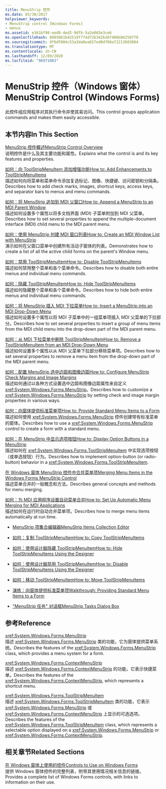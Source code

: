 ```yaml
---
title: MenuStrip 控件
ms.date: 03/30/2017
helpviewer_keywords:
- MenuStrip control [Windows Forms]
- menus
ms.assetid: e361bf98-eed8-4ed3-9dfb-5a2e865e3ce6
ms.openlocfilehash: 8985061b42519f774d72b342b26f486b862507f8
ms.sourcegitcommit: 9f6df084c53a3da0ea657ed0d708a72213683084
ms.translationtype: MT
ms.contentlocale: zh-CN
ms.lasthandoff: 12/09/2020
ms.locfileid: "96971083"
---
```

# <a name="menustrip-control-windows-forms"></a><span data-ttu-id="33fdc-102">MenuStrip 控件（Windows 窗体）</span><span class="sxs-lookup"><span data-stu-id="33fdc-102">MenuStrip Control (Windows Forms)</span></span>

<span data-ttu-id="33fdc-103">此控件组应用程序对其执行命令并使其易访问。</span><span class="sxs-lookup"><span data-stu-id="33fdc-103">This control groups application commands and makes them easily accessible.</span></span>  
  
## <a name="in-this-section"></a><span data-ttu-id="33fdc-104">本节内容</span><span class="sxs-lookup"><span data-stu-id="33fdc-104">In This Section</span></span>  

 [<span data-ttu-id="33fdc-105">MenuStrip 控件概述</span><span class="sxs-lookup"><span data-stu-id="33fdc-105">MenuStrip Control Overview</span></span>](menustrip-control-overview-windows-forms.md)  
 <span data-ttu-id="33fdc-106">说明控件是什么及其主要功能和属性。</span><span class="sxs-lookup"><span data-stu-id="33fdc-106">Explains what the control is and its key features and properties.</span></span>  
  
 [<span data-ttu-id="33fdc-107">如何：向 ToolStripMenuItem 添加增强功能</span><span class="sxs-lookup"><span data-stu-id="33fdc-107">How to: Add Enhancements to ToolStripMenuItems</span></span>](how-to-add-enhancements-to-toolstripmenuitems.md)  
 <span data-ttu-id="33fdc-108">描述如何向将菜单和菜单命令添加复选标记、图像、快捷键、访问密钥和分隔条。</span><span class="sxs-lookup"><span data-stu-id="33fdc-108">Describes how to add check marks, images, shortcut keys, access keys, and separator bars to menus and menu commands.</span></span>  
  
 [<span data-ttu-id="33fdc-109">如何：将 MenuStrip 追加到 MDI 父窗口</span><span class="sxs-lookup"><span data-stu-id="33fdc-109">How to: Append a MenuStrip to an MDI Parent Window</span></span>](how-to-append-a-menustrip-to-an-mdi-parent-window-windows-forms.md)  
 <span data-ttu-id="33fdc-110">描述如何设置多个属性以将多文档界面 (MDI) 子菜单附加到 MDI 父菜单。</span><span class="sxs-lookup"><span data-stu-id="33fdc-110">Describes how to set several properties to append the multiple-document interface (MDI) child menu to the MDI parent menu.</span></span>  
  
 [<span data-ttu-id="33fdc-111">如何：使用 MenuStrip 创建 MDI 窗口列表</span><span class="sxs-lookup"><span data-stu-id="33fdc-111">How to: Create an MDI Window List with MenuStrip</span></span>](how-to-create-an-mdi-window-list-with-menustrip-windows-forms.md)  
 <span data-ttu-id="33fdc-112">演示如何在父窗口菜单中创建所有活动子窗体的列表。</span><span class="sxs-lookup"><span data-stu-id="33fdc-112">Demonstrates how to create a list of all the active child forms on the parent's Window menu.</span></span>  
  
 [<span data-ttu-id="33fdc-113">如何：禁用 ToolStripMenuItem</span><span class="sxs-lookup"><span data-stu-id="33fdc-113">How to: Disable ToolStripMenuItems</span></span>](how-to-disable-toolstripmenuitems.md)  
 <span data-ttu-id="33fdc-114">描述如何禁用整个菜单和各个菜单命令。</span><span class="sxs-lookup"><span data-stu-id="33fdc-114">Describes how to disable both entire menus and individual menu commands.</span></span>  
  
 [<span data-ttu-id="33fdc-115">如何：隐藏 ToolStripMenuItem</span><span class="sxs-lookup"><span data-stu-id="33fdc-115">How to: Hide ToolStripMenuItems</span></span>](how-to-hide-toolstripmenuitems.md)  
 <span data-ttu-id="33fdc-116">描述如何隐藏整个菜单和各个菜单命令。</span><span class="sxs-lookup"><span data-stu-id="33fdc-116">Describes how to hide both entire menus and individual menu commands.</span></span>  
  
 [<span data-ttu-id="33fdc-117">如何：将 MenuStrip 插入 MDI 下拉菜单</span><span class="sxs-lookup"><span data-stu-id="33fdc-117">How to: Insert a MenuStrip into an MDI Drop-Down Menu</span></span>](how-to-insert-a-menustrip-into-an-mdi-drop-down-menu-windows-forms.md)  
 <span data-ttu-id="33fdc-118">描述如何设置多个属性以将 MDI 子菜单中的一组菜单项插入 MDI 父菜单的下拉部分。</span><span class="sxs-lookup"><span data-stu-id="33fdc-118">Describes how to set several properties to insert a group of menu items from the MDI child menu into the drop-down part of the MDI parent menu.</span></span>  
  
 [<span data-ttu-id="33fdc-119">如何：从 MDI 下拉菜单中删除 ToolStripMenuItem</span><span class="sxs-lookup"><span data-stu-id="33fdc-119">How to: Remove a ToolStripMenuItem from an MDI Drop-Down Menu</span></span>](how-to-remove-a-toolstripmenuitem-from-an-mdi-drop-down-menu-windows-forms.md)  
 <span data-ttu-id="33fdc-120">描述如何设置多个属性以从 MDI 父菜单下拉部分移除菜单项。</span><span class="sxs-lookup"><span data-stu-id="33fdc-120">Describes how to set several properties to remove a menu item from the drop-down part of the MDI parent menu.</span></span>  
  
 [<span data-ttu-id="33fdc-121">如何：配置 MenuStrip 选中边距和图像边距</span><span class="sxs-lookup"><span data-stu-id="33fdc-121">How to: Configure MenuStrip Check Margins and Image Margins</span></span>](how-to-configure-menustrip-check-margins-and-image-margins.md)  
 <span data-ttu-id="33fdc-122">描述如何通过以各种方式设置选中边距和图像边距属性来自定义 <xref:System.Windows.Forms.MenuStrip>。</span><span class="sxs-lookup"><span data-stu-id="33fdc-122">Describes how to customize a <xref:System.Windows.Forms.MenuStrip> by setting check and image margin properties in various ways.</span></span>  
  
 [<span data-ttu-id="33fdc-123">如何：向窗体提供标准菜单项</span><span class="sxs-lookup"><span data-stu-id="33fdc-123">How to: Provide Standard Menu Items to a Form</span></span>](how-to-provide-standard-menu-items-to-a-form.md)  
 <span data-ttu-id="33fdc-124">描述如何使用 <xref:System.Windows.Forms.MenuStrip> 控件创建带有标准菜单的窗体。</span><span class="sxs-lookup"><span data-stu-id="33fdc-124">Describes how to use a <xref:System.Windows.Forms.MenuStrip> control to create a form with a standard menu.</span></span>  
  
 [<span data-ttu-id="33fdc-125">如何：在 MenuStrip 中显示选项按钮</span><span class="sxs-lookup"><span data-stu-id="33fdc-125">How to: Display Option Buttons in a MenuStrip</span></span>](how-to-display-option-buttons-in-a-menustrip-windows-forms.md)  
 <span data-ttu-id="33fdc-126">描述如何在 <xref:System.Windows.Forms.ToolStripMenuItem> 中实现选项按钮（或单选按钮）行为。</span><span class="sxs-lookup"><span data-stu-id="33fdc-126">Describes how to implement option-button (or radio-button) behavior in a <xref:System.Windows.Forms.ToolStripMenuItem>.</span></span>  
  
 [<span data-ttu-id="33fdc-127">在 Windows 窗体 MenuStrip 控件中合并菜单项</span><span class="sxs-lookup"><span data-stu-id="33fdc-127">Merging Menu Items in the Windows Forms MenuStrip Control</span></span>](merging-menu-items-in-the-windows-forms-menustrip-control.md)  
 <span data-ttu-id="33fdc-128">描述菜单合并的一般概念和方法。</span><span class="sxs-lookup"><span data-stu-id="33fdc-128">Describes general concepts and methods for menu merging.</span></span>  
  
 [<span data-ttu-id="33fdc-129">如何：为 MDI 应用程序设置自动菜单合并</span><span class="sxs-lookup"><span data-stu-id="33fdc-129">How to: Set Up Automatic Menu Merging for MDI Applications</span></span>](how-to-set-up-automatic-menu-merging-for-mdi-applications.md)  
 <span data-ttu-id="33fdc-130">描述如何在运行时自动合并菜单项。</span><span class="sxs-lookup"><span data-stu-id="33fdc-130">Describes how to merge menu items automatically at run time.</span></span>  
  
- <span data-ttu-id="33fdc-131">[MenuStrip 项集合编辑器](/previous-versions/visualstudio/visual-studio-2010/ms233625(v=vs.100))</span><span class="sxs-lookup"><span data-stu-id="33fdc-131">[MenuStrip Items Collection Editor](/previous-versions/visualstudio/visual-studio-2010/ms233625(v=vs.100))</span></span>  
  
- [<span data-ttu-id="33fdc-132">如何：复制 ToolStripMenuItem</span><span class="sxs-lookup"><span data-stu-id="33fdc-132">How to: Copy ToolStripMenuItems</span></span>](how-to-copy-toolstripmenuitems.md)  
  
- [<span data-ttu-id="33fdc-133">如何：使用设计器隐藏 ToolStripMenuItem</span><span class="sxs-lookup"><span data-stu-id="33fdc-133">How to: Hide ToolStripMenuItems Using the Designer</span></span>](how-to-hide-toolstripmenuitems-using-the-designer.md)  
  
- [<span data-ttu-id="33fdc-134">如何：使用设计器禁用 ToolStripMenuItem</span><span class="sxs-lookup"><span data-stu-id="33fdc-134">How to: Disable ToolStripMenuItems Using the Designer</span></span>](how-to-disable-toolstripmenuitems-using-the-designer.md)  
  
- [<span data-ttu-id="33fdc-135">如何：移动 ToolStripMenuItem</span><span class="sxs-lookup"><span data-stu-id="33fdc-135">How to: Move ToolStripMenuItems</span></span>](how-to-move-toolstripmenuitems.md)  
  
- [<span data-ttu-id="33fdc-136">演练：向窗体提供标准菜单项</span><span class="sxs-lookup"><span data-stu-id="33fdc-136">Walkthrough: Providing Standard Menu Items to a Form</span></span>](walkthrough-providing-standard-menu-items-to-a-form.md)  
  
- <span data-ttu-id="33fdc-137">["MenuStrip 任务" 对话框](/previous-versions/visualstudio/visual-studio-2010/ms233645(v=vs.100))</span><span class="sxs-lookup"><span data-stu-id="33fdc-137">[MenuStrip Tasks Dialog Box](/previous-versions/visualstudio/visual-studio-2010/ms233645(v=vs.100))</span></span>  
  
## <a name="reference"></a><span data-ttu-id="33fdc-138">参考</span><span class="sxs-lookup"><span data-stu-id="33fdc-138">Reference</span></span>  

 <xref:System.Windows.Forms.MenuStrip>  
 <span data-ttu-id="33fdc-139">描述 <xref:System.Windows.Forms.MenuStrip> 类的功能，它为窗体提供菜单系统。</span><span class="sxs-lookup"><span data-stu-id="33fdc-139">Describes the features of the <xref:System.Windows.Forms.MenuStrip> class, which provides a menu system for a form.</span></span>  
  
 <xref:System.Windows.Forms.ContextMenuStrip>  
 <span data-ttu-id="33fdc-140">描述 <xref:System.Windows.Forms.ContextMenuStrip> 的功能，它表示快捷菜单。</span><span class="sxs-lookup"><span data-stu-id="33fdc-140">Describes the features of the <xref:System.Windows.Forms.ContextMenuStrip>, which represents a shortcut menu.</span></span>  
  
 <xref:System.Windows.Forms.ToolStripMenuItem>  
 <span data-ttu-id="33fdc-141">描述 <xref:System.Windows.Forms.ToolStripMenuItem> 类的功能，它表示 <xref:System.Windows.Forms.MenuStrip> 或 <xref:System.Windows.Forms.ContextMenuStrip> 上显示的可选选项。</span><span class="sxs-lookup"><span data-stu-id="33fdc-141">Describes the features of the <xref:System.Windows.Forms.ToolStripMenuItem> class, which represents a selectable option displayed on a <xref:System.Windows.Forms.MenuStrip> or <xref:System.Windows.Forms.ContextMenuStrip>.</span></span>  
  
## <a name="related-sections"></a><span data-ttu-id="33fdc-142">相关章节</span><span class="sxs-lookup"><span data-stu-id="33fdc-142">Related Sections</span></span>  

 [<span data-ttu-id="33fdc-143">在 Windows 窗体上使用的控件</span><span class="sxs-lookup"><span data-stu-id="33fdc-143">Controls to Use on Windows Forms</span></span>](controls-to-use-on-windows-forms.md)  
 <span data-ttu-id="33fdc-144">提供 Windows 窗体控件的完整列表，附带其使用情况相关信息的链接。</span><span class="sxs-lookup"><span data-stu-id="33fdc-144">Provides a complete list of Windows Forms controls, with links to information on their use.</span></span>
